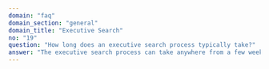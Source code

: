 ```yaml
---
domain: "faq"
domain_section: "general"
domain_title: "Executive Search"
no: "19"
question: "How long does an executive search process typically take?"
answer: "The executive search process can take anywhere from a few weeks to several months, depending on the complexity of the role, industry, and the availability of suitable candidates."
---
```

